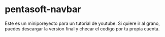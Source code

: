 # pentasoft-navbar

Este es un miniporeyecto para un tutorial de youtube. Si quiere ir al grano, puedes descargar la version final y checar el codigo por tu propia cuenta.
